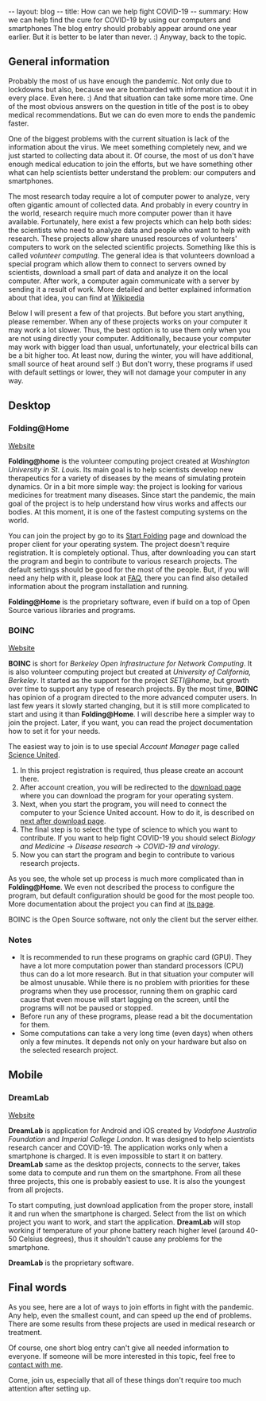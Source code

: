 -- layout: blog
-- title: How can we help fight COVID-19
-- summary: How we can help find the cure for COVID-19 by using our computers and smartphones
The blog entry should probably appear around one year earlier. But it is better
to be later than never. :) Anyway, back to the topic.

## General information

Probably the most of us have enough the pandemic. Not only due to lockdowns but
also, because we are bombarded with information about it in every place. Even
here. :) And that situation can take some more time. One of the most obvious
answers on the question in title of the post is to obey medical
recommendations. But we can do even more to ends the pandemic faster.

One of the biggest problems with the current situation is lack of the
information about the virus. We meet something completely new, and we just
started to collecting data about it. Of course, the most of us don't have
enough medical education to join the efforts, but we have something other what
can help scientists better understand the problem: our computers and
smartphones.

The most research today require a lot of computer power to analyze, very often
gigantic amount of collected data. And probably in every country in the world,
research require much more computer power than it have available. Fortunately,
here exist a few projects which can help both sides: the scientists who need to
analyze data and people who want to help with research. These projects allow
share unused resources of volunteers' computers to work on the selected
scientific projects. Something like this is called *volunteer computing*. The
general idea is that volunteers download a special program which allow them to
connect to servers owned by scientists, download a small part of data and
analyze it on the local computer. After work, a computer again communicate
with a server by sending it a result of work. More detailed and better
explained information about that idea, you can find at [Wikipedia](https://en.wikipedia.org/wiki/Volunteer_computing)

Below I will present a few of that projects. But before you start anything,
please remember. When any of these projects works on your computer it may
work a lot slower. Thus, the best option is to use them only when you are not
using directly your computer. Additionally, because your computer may work
with bigger load than usual, unfortunately, your electrical bills can be a bit
higher too. At least now, during the winter, you will have additional, small
source of heat around self :) But don't worry, these programs if used with
default settings or lower, they will not damage your computer in any way.

## Desktop

### Folding@Home

[Website](https://foldingathome.org/home/)

**Folding@home** is the volunteer computing project created at *Washington
University in St. Louis*. Its main goal is to help scientists develop new
therapeutics for a variety of diseases by the means of simulating protein
dynamics. Or in a bit more simple way: the project is looking for various
medicines for treatment many diseases. Since start the pandemic, the main goal
of the project is to help understand how virus works and affects our bodies. At
this moment, it is one of the fastest computing systems on the world.

You can join the project by go to its [Start Folding](https://foldingathome.org/start-folding/)
page and download the proper client for your operating system. The project
doesn't require registration. It is completely optional. Thus, after
downloading you can start the program and begin to contribute to various
research projects. The default settings should be good for the most of the
people. But, if you will need any help with it, please look at [FAQ](https://foldingathome.org/support/faq/),
there you can find also detailed information about the program installation
and running.

**Folding@Home** is the proprietary software, even if build on a top of Open
Source various libraries and programs.

### BOINC

[Website](https://boinc.berkeley.edu/)

**BOINC** is short for *Berkeley Open Infrastructure for Network Computing*. It is
also volunteer computing project but created at *University of California,
Berkeley*. It started as the support for the project *SETI@home*, but growth over
time to support any type of research projects. By the most time, **BOINC** has
opinion of a program directed to the more advanced computer users. In last few
years it slowly started changing, but it is still more complicated to start and
using it than **Folding@Home**. I will describe here a simpler way to join the
project. Later, if you want, you can read the project documentation how to set
it for your needs.

The easiest way to join is to use special *Account Manager* page called
[Science United](https://scienceunited.org/).
1. In this project registration is required, thus please create an account
   there.
2. After account creation, you will be redirected to the [download page](https://scienceunited.org/download.php)
   where you can download the program for your operating system.
3. Next, when you start the program, you will need to connect the computer
   to your Science United account. How to do it, is described on [next after download page](https://scienceunited.org/download.php?action=installed).
4. The final step is to select the type of science to which you want to
   contribute. If you want to help fight COVID-19 you should select *Biology
   and Medicine* -> *Disease research* -> *COVID-19 and virology*.
5. Now you can start the program and begin to contribute to various research
   projects.

As you see, the whole set up process is much more complicated than in
**Folding@Home**. We even not described the process to configure the program, but
default configuration should be good for the most people too. More
documentation about the project you can find at [its page](https://boinc.berkeley.edu/).

BOINC is the Open Source software, not only the client but the server either.

### Notes

* It is recommended to run these programs on graphic card (GPU). They have a
  lot more computation power than standard processors (CPU) thus can do a lot
  more research. But in that situation your computer will be almost unusable.
  While there is no problem with priorities for these programs when they use
  processor, running them on graphic card cause that even mouse will start
  lagging on the screen, until the programs will not be paused or stopped.
* Before run any of these programs, please read a bit the documentation for
  them.
* Some computations can take a very long time (even days) when others only a
  few minutes. It depends not only on your hardware but also on the selected
  research project.

## Mobile

### DreamLab

[Website](https://www.vodafone.com.au/foundation/dreamlab)

**DreamLab** is application for Android and iOS created by *Vodafone Australia
Foundation* and *Imperial College London*. It was designed to help scientists
research cancer and COVID-19. The application works only when a smartphone is
charged. It is even impossible to start it on battery. **DreamLab** same as the
desktop projects, connects to the server, takes some data to compute and run
them on the smartphone. From all these three projects, this one is probably
easiest to use. It is also the youngest from all projects.

To start computing, just download application from the proper store, install it
and run when the smartphone is charged. Select from the list on which project
you want to work, and start the application. **DreamLab** will stop working if
temperature of your phone battery reach higher level (around 40-50 Celsius
degrees), thus it shouldn't cause any problems for the smartphone.

**DreamLab** is the proprietary software.

## Final words

As you see, here are a lot of ways to join efforts in fight with the pandemic.
Any help, even the smallest count, and can speed up the end of problems.
There are some results from these projects are used in medical research or
treatment.

Of course, one short blog entry can't give all needed information to everyone.
If someone will be more interested in this topic, feel free to [contact with me](../../contact.html).

Come, join us, especially that all of these things don't require too much
attention after setting up.
